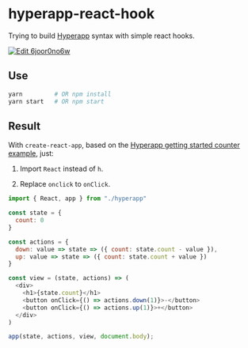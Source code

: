 # hyperapp-react-hook

Trying to build [Hyperapp](https://github.com/jorgebucaran/hyperapp) syntax with simple react hooks.

[![Edit 6joor0no6w](https://codesandbox.io/static/img/play-codesandbox.svg)](https://codesandbox.io/s/6joor0no6w)

## Use

```bash
yarn         # OR npm install
yarn start   # OR npm start
```

## Result

With `create-react-app`, based on the [Hyperapp getting started counter example](https://github.com/jorgebucaran/hyperapp#getting-started), just:

1. Import `React` instead of `h`.

2. Replace `onclick` to `onClick`.

```javascript
import { React, app } from "./hyperapp"

const state = {
  count: 0
}

const actions = {
  down: value => state => ({ count: state.count - value }),
  up: value => state => ({ count: state.count + value })
}

const view = (state, actions) => (
  <div>
    <h1>{state.count}</h1>
    <button onClick={() => actions.down(1)}>-</button>
    <button onClick={() => actions.up(1)}>+</button>
  </div>
)

app(state, actions, view, document.body);
```

